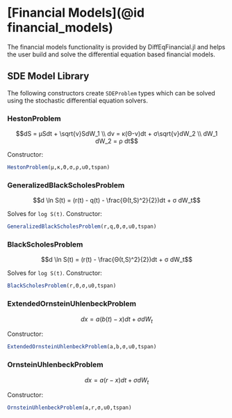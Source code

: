 # [Financial Models](@id financial_models)

The financial models functionality is provided by DiffEqFinancial.jl and helps
the user build and solve the differential equation based financial models.

## SDE Model Library

The following constructors create `SDEProblem` types which can be solved using
the stochastic differential equation solvers.

### HestonProblem

```math
dS = μSdt + \sqrt{v}SdW_1 \\
dv = κ(Θ-v)dt + σ\sqrt{v}dW_2 \\
dW_1 dW_2 = ρ dt
```

Constructor:

```julia
HestonProblem(μ,κ,Θ,σ,ρ,u0,tspan)
```

### GeneralizedBlackScholesProblem

```math
d \ln S(t) = (r(t) - q(t) - \frac{Θ(t,S)^2}{2})dt + σ dW_t
```

Solves for ``log S(t)``. Constructor:

```julia
GeneralizedBlackScholesProblem(r,q,Θ,σ,u0,tspan)
```

### BlackScholesProblem

```math
d \ln S(t) = (r(t) - \frac{Θ(t,S)^2}{2})dt + σ dW_t
```

Solves for ``log S(t)``. Constructor:

```julia
BlackScholesProblem(r,Θ,σ,u0,tspan)
```

### ExtendedOrnsteinUhlenbeckProblem

```math
dx = a(b(t)-x)dt + σ dW_t
```

Constructor:

```julia
ExtendedOrnsteinUhlenbeckProblem(a,b,σ,u0,tspan)
```

### OrnsteinUhlenbeckProblem

```math
dx = a(r-x)dt + σ dW_t
```

Constructor:

```julia
OrnsteinUhlenbeckProblem(a,r,σ,u0,tspan)
```
